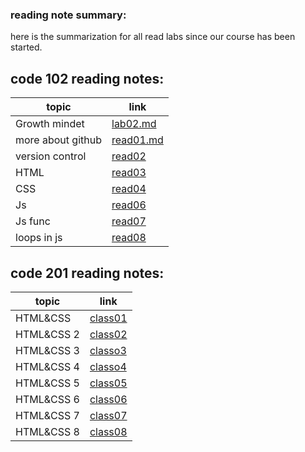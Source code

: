 ### reading note summary:

here is the summarization for all read labs since our course has been started.


## code 102 reading notes:

| topic         |  link                                                                   |
| ------        | ------                                                                  |
| Growth mindet    | [lab02.md](https://samerlutfi.github.io/reading-notes/lab02)        | 
| more about github|[read01.md](https://samerlutfi.github.io/reading-notes/read01)        |
| version control  |[read02](https://samerlutfi.github.io/reading-notes/read02)           |
| HTML             |[read03](https://samerlutfi.github.io/reading-notes/read03)           |
|CSS               |[read04](https://samerlutfi.github.io/reading-notes/read04)           |
| Js               |[read06](https://samerlutfi.github.io/reading-notes/read06)           |
| Js func          |[read07](https://samerlutfi.github.io/reading-notes/read07)           |
| loops in js      |[read08](https://samerlutfi.github.io/reading-notes/read08)           |

## code 201 reading notes:

| topic         |  link                                                                   |
| ------        | ------                                                                  |
|HTML&CSS       |[class01](https://samerlutfi.github.io/reading-notes/class01)            |
|HTML&CSS 2     |[class02](https://samerlutfi.github.io/reading-notes/class02)            |
|HTML&CSS 3     |[classo3](https://samerlutfi.github.io/reading-notes/class03)            |
|HTML&CSS 4     |[classo4](https://samerlutfi.github.io/reading-notes/class04)            |
|HTML&CSS 5     |[class05](https://samerlutfi.github.io/reading-notes/class05)            |
|HTML&CSS 6     |[class06](https://samerlutfi.github.io/reading-notes/class06)            |
|HTML&CSS 7     |[class07](https://samerlutfi.github.io/reading-notes/class07)            |
|HTML&CSS 8     |[class08](https://samerlutfi.github.io/reading-notes/class08)            |